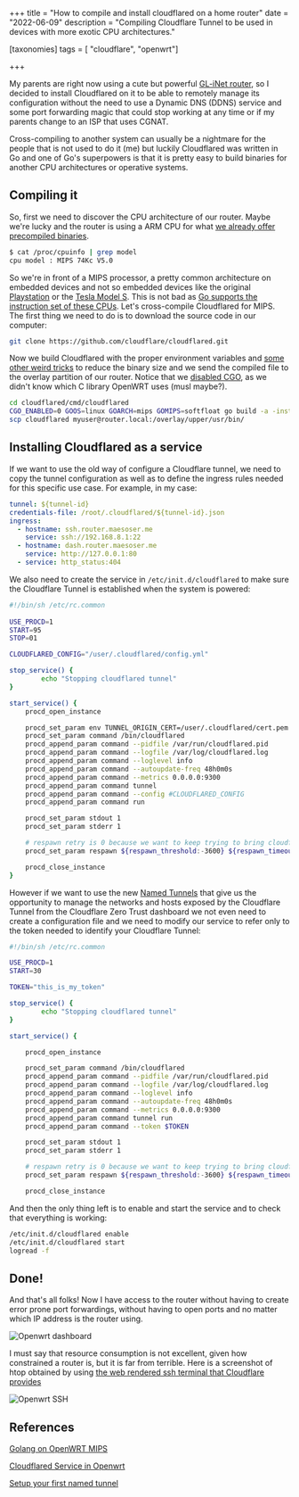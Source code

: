 +++
title = "How to compile and install cloudflared on a home router"
date = "2022-06-09"
description = "Compiling Cloudflare Tunnel to be used in devices with more exotic CPU architectures."

[taxonomies]
tags = [ "cloudflare", "openwrt"]

+++

My parents are right now using a cute but powerful [GL-iNet router](https://www.gl-inet.com/), so I decided to install Cloudflared on it to be able to remotely manage its configuration without the need to use a Dynamic DNS (DDNS) service and some port forwarding magic that could stop working at any time or if my parents change to an ISP that uses CGNAT.

Cross-compiling to another system can usually be a nightmare for the people that is not used to do it (me) but luckily Cloudflared was written in Go and one of Go's superpowers is that it is pretty easy to build binaries for another CPU architectures or operative systems.

## Compiling it

So, first we need to discover the CPU architecture of our router. Maybe we're lucky and the router is using a ARM CPU for what [we already offer precompiled binaries](https://github.com/cloudflare/cloudflared/releases).

```bash
$ cat /proc/cpuinfo | grep model
cpu model : MIPS 74Kc V5.0
```

So we're in front of a MIPS processor, a pretty common architecture on embedded devices and not so embedded devices like the original [Playstation](https://en.wikipedia.org/wiki/PlayStation_technical_specifications) or the [Tesla Model S](https://semiaccurate.com/2017/06/19/mips-self-driving-cars-i6500-f-cpu/). This is not bad as [Go supports the instruction set of these CPUs](https://github.com/golang/go/wiki/GoMips). Let's cross-compile Cloudflared for MIPS. The first thing we need to do is to download the source code in our computer:

```bash
git clone https://github.com/cloudflare/cloudflared.git
```

Now we build Cloudflared with the proper environment variables and [some other weird tricks](https://blog.filippo.io/shrink-your-go-binaries-with-this-one-weird-trick/) to reduce the binary size and we send the compiled file to the overlay partition of our router. Notice that we [disabled CGO](https://medium.com/@diogok/on-golang-static-binaries-cross-compiling-and-plugins-1aed33499671), as we didn't know which C library OpenWRT uses (musl maybe?).

```bash
cd cloudflared/cmd/cloudflared
CGO_ENABLED=0 GOOS=linux GOARCH=mips GOMIPS=softfloat go build -a -installsuffix cgo -ldflags '-s -w -extldflags "-static"' .
scp cloudflared myuser@router.local:/overlay/upper/usr/bin/
```

## Installing Cloudflared as a service

If we want to use the old way of configure a Cloudflare tunnel, we need to copy the tunnel configuration as well as to define the ingress rules needed for this specific use case. For example, in my case:

```yaml
tunnel: ${tunnel-id}
credentials-file: /root/.cloudflared/${tunnel-id}.json
ingress:
  - hostname: ssh.router.maesoser.me
    service: ssh://192.168.8.1:22
  - hostname: dash.router.maesoser.me
    service: http://127.0.0.1:80
  - service: http_status:404
```

We also need to create the service in `/etc/init.d/cloudflared` to make sure the Cloudflare Tunnel is established when the system is powered:

```bash
#!/bin/sh /etc/rc.common
 
USE_PROCD=1
START=95
STOP=01

CLOUDFLARED_CONFIG="/user/.cloudflared/config.yml"

stop_service() {
        echo "Stopping cloudflared tunnel"
}

start_service() {
    procd_open_instance

    procd_set_param env TUNNEL_ORIGIN_CERT=/user/.cloudflared/cert.pem
    procd_set_param command /bin/cloudflared
    procd_append_param command --pidfile /var/run/cloudflared.pid
    procd_append_param command --logfile /var/log/cloudflared.log
    procd_append_param command --loglevel info
    procd_append_param command --autoupdate-freq 48h0m0s
    procd_append_param command --metrics 0.0.0.0:9300
    procd_append_param command tunnel
    procd_append_param command --config #CLOUDFLARED_CONFIG
    procd_append_param command run

    procd_set_param stdout 1
    procd_set_param stderr 1

    # respawn retry is 0 because we want to keep trying to bring cloudflared up
    procd_set_param respawn ${respawn_threshold:-3600} ${respawn_timeout:-10} ${respawn_retry:-0}

    procd_close_instance
}
```

However if we want to use the new [Named Tunnels](https://blog.cloudflare.com/ridiculously-easy-to-use-tunnels/) that give us the opportunity to manage the networks and hosts exposed by the Cloudflare Tunnel from the Cloudflare Zero Trust dashboard we not even need to create a configuration file and we need to modify our service to refer only to the token needed to identify your Cloudflare Tunnel:

```bash
#!/bin/sh /etc/rc.common

USE_PROCD=1
START=30

TOKEN="this_is_my_token"

stop_service() {
        echo "Stopping cloudflared tunnel"
}

start_service() {

    procd_open_instance

    procd_set_param command /bin/cloudflared
    procd_append_param command --pidfile /var/run/cloudflared.pid
    procd_append_param command --logfile /var/log/cloudflared.log
    procd_append_param command --loglevel info
    procd_append_param command --autoupdate-freq 48h0m0s
    procd_append_param command --metrics 0.0.0.0:9300
    procd_append_param command tunnel run
    procd_append_param command --token $TOKEN

    procd_set_param stdout 1
    procd_set_param stderr 1

    # respawn retry is 0 because we want to keep trying to bring cloudflared up
    procd_set_param respawn ${respawn_threshold:-3600} ${respawn_timeout:-10} ${respawn_retry:-0}

    procd_close_instance

```

And then the only thing left is to enable and start the service and to check that everything is working:

```bash
/etc/init.d/cloudflared enable
/etc/init.d/cloudflared start
logread -f
```

## Done!

And that's all folks! Now I have access to the router without having to create error prone port forwardings, without having to open ports and no matter which IP address is the router using.

![Openwrt dashboard](/images/cloudflared-openwrt/openwrt-dashboard.jpeg)

I must say that resource consumption is not excellent, given how constrained a router is, but it is far from terrible. Here is a screenshot of htop obtained by using [the web rendered ssh terminal that Cloudflare provides](https://blog.cloudflare.com/browser-ssh-terminal-with-auditing/)

![Openwrt SSH](/images/cloudflared-openwrt/openwrt-ssh.jpeg)

## References

[Golang on OpenWRT MIPS](https://nileshgr.com/2020/02/16/golang-on-openwrt-mips/)

[Cloudflared Service in Openwrt](https://github.com/BH4EHN/openwrt-cloudflared/blob/master/files/etc/init.d/cloudflared)

[Setup your first named tunnel](https://developers.cloudflare.com/cloudflare-one/connections/connect-apps/install-and-setup/tunnel-guide/remote/)